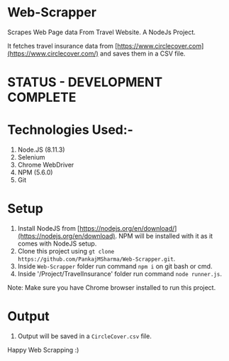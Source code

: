 # Web-Scrapper
Scrapes Web Page data From Travel Website. A NodeJs Project.

It fetches travel insurance data from [https://www.circlecover.com](https://www.circlecover.com/) and saves them in a CSV file.

# STATUS - DEVELOPMENT COMPLETE

# Technologies Used:-
1.  Node.JS (8.11.3)
2.  Selenium
3.  Chrome WebDriver
4.  NPM (5.6.0)
5.  Git

# Setup
1.  Install NodeJS from [https://nodejs.org/en/download/](https://nodejs.org/en/download).
    NPM will be installed with it as it comes with NodeJS setup.
2.  Clone this project using `gt clone https://github.com/PankajMSharma/Web-Scrapper.git`.
3.  Inside `Web-Scrapper` folder run command `npm i` on git bash or cmd.
4.  Inside '/Project/TravelInsurance' folder run command `node runner.js`.

Note: Make sure you have Chrome browser installed to run this project.

# Output
1.  Output will be saved in a `CircleCover.csv` file.

Happy Web Scrapping :)
